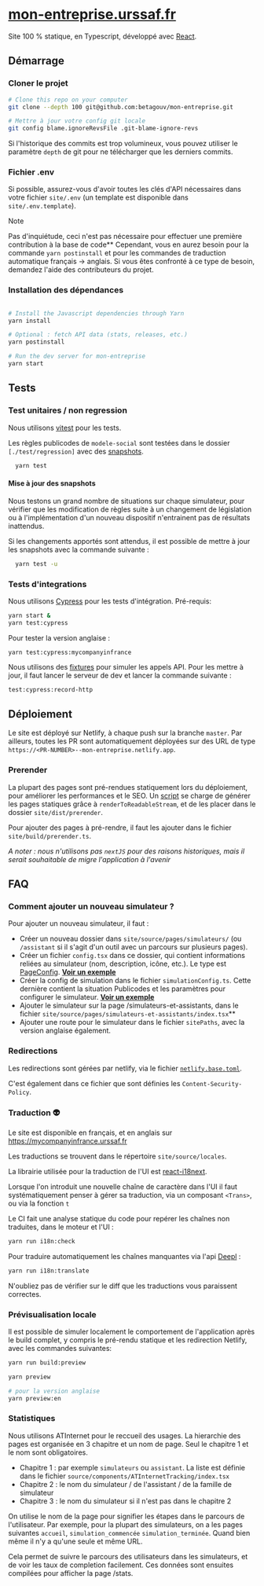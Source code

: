 
# [mon-entreprise.urssaf.fr](https://mon-entreprise.urssaf.fr)

Site 100 % statique, en Typescript, développé avec [React](https://reactjs.org/).


## Démarrage
### Cloner le projet
```sh
# Clone this repo on your computer
git clone --depth 100 git@github.com:betagouv/mon-entreprise.git

# Mettre à jour votre config git locale
git config blame.ignoreRevsFile .git-blame-ignore-revs
```
Si l'historique des commits est trop volumineux, vous pouvez utiliser le paramètre `depth` de git pour ne télécharger que les derniers commits.

### Fichier .env
Si possible, assurez-vous d'avoir toutes les clés d'API nécessaires dans votre fichier
`site/.env` (un template est disponible dans `site/.env.template`).

> [!NOTE]
> Pas d'inquiétude, ceci n'est pas nécessaire pour effectuer une première contribution à la base de code** 
> Cependant, vous en aurez besoin pour la commande `yarn postinstall` et pour les commandes de traduction automatique français -> anglais. 
>Si vous êtes confronté à ce type de besoin, demandez l'aide des contributeurs du projet.

### Installation des dépendances
```sh

# Install the Javascript dependencies through Yarn 
yarn install

# Optional : fetch API data (stats, releases, etc.)
yarn postinstall

# Run the dev server for mon-entreprise
yarn start
```

## Tests
### Test unitaires / non regression

Nous utilisons [vitest](https://vitest.dev/) pour les tests.

Les règles publicodes de `modele-social` sont testées dans le dossier `[./test/regression]` avec des [snapshots](https://vitest.dev/guide/snapshot.html).

```sh
  yarn test
```

#### Mise à jour des snapshots

Nous testons un grand nombre de situations sur chaque simulateur, pour vérifier que les modification de règles suite à un changement de législation ou à l'implémentation d'un nouveau dispositif n'entrainent pas de résultats inattendus.

Si les changements apportés sont attendus, il est possible de mettre à jour les snapshots avec la commande suivante :
```sh
  yarn test -u
```


### Tests d'integrations

Nous utilisons [Cypress](https://www.cypress.io/) pour les tests d'intégration.
Pré-requis:

```sh
yarn start &
yarn test:cypress
```
Pour tester la version anglaise : 
```
yarn test:cypress:mycompanyinfrance
```

Nous utilisons des [fixtures](./cypress/fixtures) pour simuler les appels API. Pour les mettre à jour, il faut lancer le serveur de dev et lancer la commande suivante :

```sh
test:cypress:record-http
```

## Déploiement

Le site est déployé sur Netlify, à chaque push sur la branche `master`. Par ailleurs, toutes les PR sont automatiquement déployées sur des URL de type `https://<PR-NUMBER>--mon-entreprise.netlify.app`.

### Prerender 

La plupart des pages sont pré-rendues statiquement lors du déploiement, pour améliorer les performances et le SEO. Un [script]('./site/build/prerender.ts') se charge de générer les pages statiques grâce à `renderToReadableStream`, et de les placer dans le dossier `site/dist/prerender`. 

Pour ajouter des pages à pré-rendre, il faut les ajouter dans le fichier `site/build/prerender.ts`.


*A noter : nous n'utilisons pas `nextJS` pour des raisons historiques, mais il serait souhaitable de migre l'application à l'avenir*


## FAQ

### Comment ajouter un nouveau simulateur ?

Pour ajouter un nouveau simulateur, il faut :

- Créer un nouveau dossier dans `site/source/pages/simulateurs/` (ou `/assistant` si il s'agit d'un outil avec un parcours sur plusieurs pages).
- Créer un fichier `config.tsx` dans ce dossier, qui contient informations reliées au simulateur (nom, description, icône, etc.). Le type est [PageConfig](./source/pages/simulateurs/_configs/types.ts). **[Voir un exemple](./source/pages/simulateurs/salarié/config.ts)**
- Créer la config de simulation dans le fichier `simulationConfig.ts`. Cette dernière contient la situation Publicodes et les paramètres pour configurer le simulateur. **[Voir un exemple](./source/pages/simulateurs/salarié/simulationConfig.ts)**
- Ajouter le simulateur sur la page /simulateurs-et-assistants, dans le fichier `site/source/pages/simulateurs-et-assistants/index.tsx`**
- Ajouter une route pour le simulateur dans le fichier `sitePaths`, avec la version anglaise également.


### Redirections

Les redirections sont gérées par netlify, via le fichier [`netlify.base.toml`](./netlify.base.toml).

C'est également dans ce fichier que sont définies les `Content-Security-Policy`.

### Traduction 👽

Le site est disponible en français, et en anglais sur https://mycompanyinfrance.urssaf.fr

Les traductions se trouvent dans le répertoire `site/source/locales`.

La librairie utilisée pour la traduction de l'UI est
[react-i18next](https://react.i18next.com/).

Lorsque l'on introduit une nouvelle chaîne de caractère dans l'UI il faut
systématiquement penser à gérer sa traduction, via un composant `<Trans>`, ou
via la fonction `t`

Le CI fait une analyse statique du code pour repérer les chaînes non
traduites, dans le moteur et l'UI :

```sh
yarn run i18n:check
```

Pour traduire automatiquement les chaînes manquantes via l'api [Deepl](https://www.deepl.com/en/docs-api) : 


```sh
yarn run i18n:translate
```

N'oubliez pas de vérifier sur le diff que les traductions vous paraissent correctes.


### Prévisualisation locale

Il est possible de simuler localement le comportement de l'application après le build complet, y compris le pré-rendu statique et les redirection Netlify, avec les commandes suivantes:

```sh
yarn run build:preview
```

```sh
yarn preview

# pour la version anglaise
yarn preview:en 
```

### Statistiques

Nous utilisons ATInternet pour le reccueil des usages. La hierarchie des pages est organisée en 3 chapitre et un nom de page. Seul le chapitre 1 et le nom sont obligatoires.

- Chapitre 1 :  par exemple `simulateurs`  ou `assistant`. La liste est définie dans le fichier `source/components/ATInternetTracking/index.tsx`
- Chapitre 2 : le nom du simulateur / de l'assistant / de la famille de simulateur
- Chapitre 3 : le nom du simulateur si il n'est pas dans le chapitre 2

On utilise le nom de la page pour signifier les étapes dans le parcours de l'utilisateur. Par exemple, pour la plupart des simulateurs, on a les pages suivantes `accueil`, `simulation_commencée` `simulation_terminée`. Quand bien même il n'y a qu'une seule et même URL.

Cela permet de suivre le parcours des utilisateurs dans les simulateurs, et de voir les taux de completion facilement. Ces données sont ensuites compilées pour afficher la page /stats.